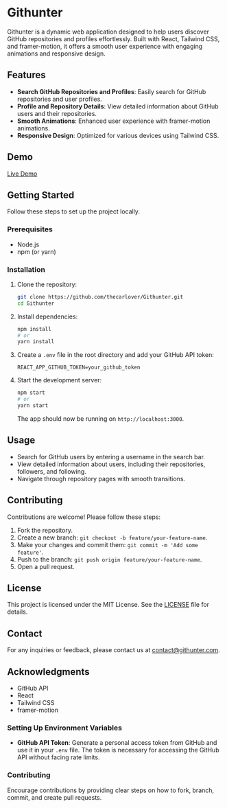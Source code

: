 

# Githunter

Githunter is a dynamic web application designed to help users discover GitHub repositories and profiles effortlessly. Built with React, Tailwind CSS, and framer-motion, it offers a smooth user experience with engaging animations and responsive design.

## Features

- **Search GitHub Repositories and Profiles**: Easily search for GitHub repositories and user profiles.
- **Profile and Repository Details**: View detailed information about GitHub users and their repositories.
- **Smooth Animations**: Enhanced user experience with framer-motion animations.
- **Responsive Design**: Optimized for various devices using Tailwind CSS.

## Demo

[Live Demo](https://githunter-three.vercel.app)



## Getting Started

Follow these steps to set up the project locally.

### Prerequisites

- Node.js
- npm (or yarn)

### Installation

1. Clone the repository:

   ```bash
   git clone https://github.com/thecarlover/Githunter.git
   cd Githunter
   ```

2. Install dependencies:

   ```bash
   npm install
   # or
   yarn install
   ```

3. Create a `.env` file in the root directory and add your GitHub API token:

   ```env
   REACT_APP_GITHUB_TOKEN=your_github_token
   ```

4. Start the development server:

   ```bash
   npm start
   # or
   yarn start
   ```

   The app should now be running on `http://localhost:3000`.

## Usage

- Search for GitHub users by entering a username in the search bar.
- View detailed information about users, including their repositories, followers, and following.
- Navigate through repository pages with smooth transitions.

## Contributing

Contributions are welcome! Please follow these steps:

1. Fork the repository.
2. Create a new branch: `git checkout -b feature/your-feature-name`.
3. Make your changes and commit them: `git commit -m 'Add some feature'`.
4. Push to the branch: `git push origin feature/your-feature-name`.
5. Open a pull request.

## License

This project is licensed under the MIT License. See the [LICENSE](LICENSE) file for details.

## Contact

For any inquiries or feedback, please contact us at [contact@githunter.com](mailto:contact@githunter.com).

## Acknowledgments

- GitHub API
- React
- Tailwind CSS
- framer-motion




### Setting Up Environment Variables
- **GitHub API Token**: Generate a personal access token from GitHub and use it in your `.env` file. The token is necessary for accessing the GitHub API without facing rate limits.

### Contributing
Encourage contributions by providing clear steps on how to fork, branch, commit, and create pull requests.

